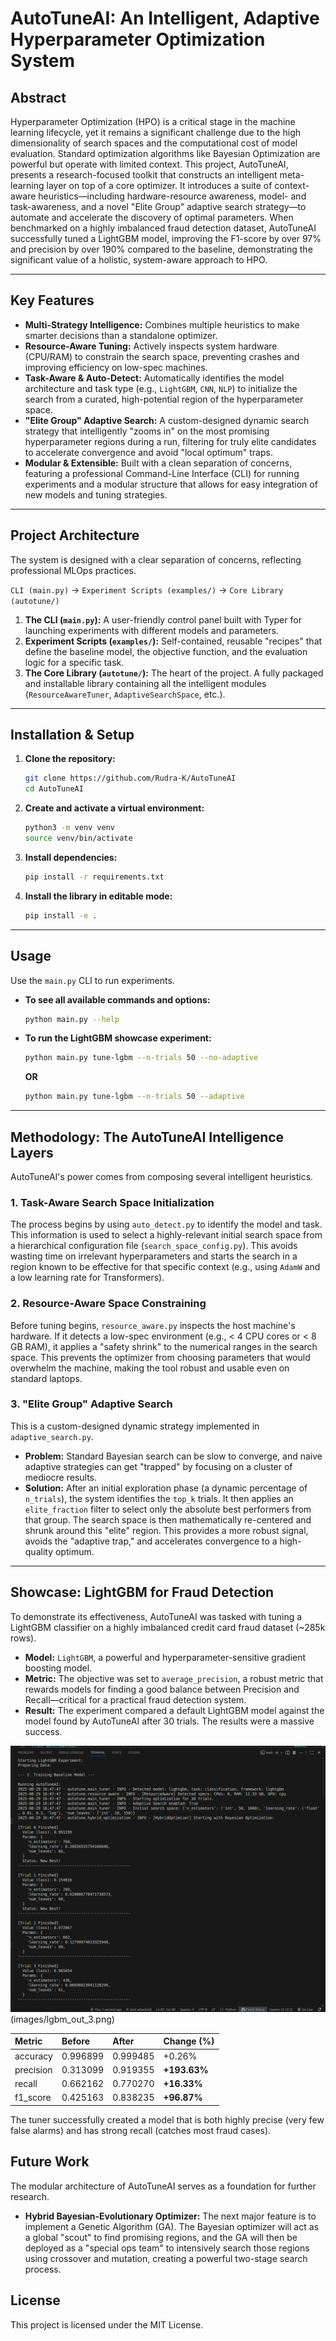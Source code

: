 # AutoTuneAI: An Intelligent, Adaptive Hyperparameter Optimization System


## Abstract
Hyperparameter Optimization (HPO) is a critical stage in the machine learning lifecycle, yet it remains a significant challenge due to the high dimensionality of search spaces and the computational cost of model evaluation. Standard optimization algorithms like Bayesian Optimization are powerful but operate with limited context. This project, AutoTuneAI, presents a research-focused toolkit that constructs an intelligent meta-learning layer on top of a core optimizer. It introduces a suite of context-aware heuristics—including hardware-resource awareness, model- and task-awareness, and a novel "Elite Group" adaptive search strategy—to automate and accelerate the discovery of optimal parameters. When benchmarked on a highly imbalanced fraud detection dataset, AutoTuneAI successfully tuned a LightGBM model, improving the F1-score by over 97% and precision by over 190% compared to the baseline, demonstrating the significant value of a holistic, system-aware approach to HPO.

---

## Key Features
* **Multi-Strategy Intelligence:** Combines multiple heuristics to make smarter decisions than a standalone optimizer.
* **Resource-Aware Tuning:** Actively inspects system hardware (CPU/RAM) to constrain the search space, preventing crashes and improving efficiency on low-spec machines.
* **Task-Aware & Auto-Detect:** Automatically identifies the model architecture and task type (e.g., `LightGBM`, `CNN`, `NLP`) to initialize the search from a curated, high-potential region of the hyperparameter space.
* **"Elite Group" Adaptive Search:** A custom-designed dynamic search strategy that intelligently "zooms in" on the most promising hyperparameter regions during a run, filtering for truly elite candidates to accelerate convergence and avoid "local optimum" traps.
* **Modular & Extensible:** Built with a clean separation of concerns, featuring a professional Command-Line Interface (CLI) for running experiments and a modular structure that allows for easy integration of new models and tuning strategies.

---

## Project Architecture
The system is designed with a clear separation of concerns, reflecting professional MLOps practices.

`CLI (main.py)` -> `Experiment Scripts (examples/)` -> `Core Library (autotune/)`

1.  **The CLI (`main.py`):** A user-friendly control panel built with Typer for launching experiments with different models and parameters.
2.  **Experiment Scripts (`examples/`):** Self-contained, reusable "recipes" that define the baseline model, the objective function, and the evaluation logic for a specific task.
3.  **The Core Library (`autotune/`):** The heart of the project. A fully packaged and installable library containing all the intelligent modules (`ResourceAwareTuner`, `AdaptiveSearchSpace`, etc.).

---

## Installation & Setup

1.  **Clone the repository:**
    ```bash
    git clone https://github.com/Rudra-K/AutoTuneAI
    cd AutoTuneAI
    ```
2.  **Create and activate a virtual environment:**
    ```bash
    python3 -m venv venv
    source venv/bin/activate
    ```
3.  **Install dependencies:**
    ```bash
    pip install -r requirements.txt
    ```
4.  **Install the library in editable mode:**
    ```bash
    pip install -e .
    ```

---

## Usage
Use the `main.py` CLI to run experiments.

* **To see all available commands and options:**
    ```bash
    python main.py --help
    ```
* **To run the LightGBM showcase experiment:**
    ```bash
    python main.py tune-lgbm --n-trials 50 --no-adaptive
    ```
    **OR**
    ```bash
    python main.py tune-lgbm --n-trials 50 --adaptive
    ```

---

## Methodology: The AutoTuneAI Intelligence Layers

AutoTuneAI's power comes from composing several intelligent heuristics.

### 1. Task-Aware Search Space Initialization
The process begins by using `auto_detect.py` to identify the model and task. This information is used to select a highly-relevant initial search space from a hierarchical configuration file (`search_space_config.py`). This avoids wasting time on irrelevant hyperparameters and starts the search in a region known to be effective for that specific context (e.g., using `AdamW` and a low learning rate for Transformers).

### 2. Resource-Aware Space Constraining
Before tuning begins, `resource_aware.py` inspects the host machine's hardware. If it detects a low-spec environment (e.g., < 4 CPU cores or < 8 GB RAM), it applies a "safety shrink" to the numerical ranges in the search space. This prevents the optimizer from choosing parameters that would overwhelm the machine, making the tool robust and usable even on standard laptops.

### 3. "Elite Group" Adaptive Search
This is a custom-designed dynamic strategy implemented in `adaptive_search.py`.
* **Problem:** Standard Bayesian search can be slow to converge, and naive adaptive strategies can get "trapped" by focusing on a cluster of mediocre results.
* **Solution:** After an initial exploration phase (a dynamic percentage of `n_trials`), the system identifies the `top_k` trials. It then applies an `elite_fraction` filter to select only the absolute best performers from that group. The search space is then mathematically re-centered and shrunk around this "elite" region. This provides a more robust signal, avoids the "adaptive trap," and accelerates convergence to a high-quality optimum.

---

## Showcase: LightGBM for Fraud Detection

To demonstrate its effectiveness, AutoTuneAI was tasked with tuning a LightGBM classifier on a highly imbalanced credit card fraud dataset (~285k rows).

* **Model:** `LightGBM`, a powerful and hyperparameter-sensitive gradient boosting model.
* **Metric:** The objective was set to `average_precision`, a robust metric that rewards models for finding a good balance between Precision and Recall—critical for a practical fraud detection system.
* **Result:** The experiment compared a default LightGBM model against the model found by AutoTuneAI after 30 trials. The results were a massive success.


![LightGBM Tuning Results](images/lgbm_out_1.png) (images/lgbm_out_3.png)

| Metric    | Before   | After    | Change (%)  |
| :-------- | :------- | :------- | :---------- |
| accuracy  | 0.996899 | 0.999485 | +0.26%      |
| precision | 0.313099 | 0.919355 | **+193.63%**|
| recall    | 0.662162 | 0.770270 | **+16.33%** |
| f1_score  | 0.425163 | 0.838235 | **+96.87%** |

The tuner successfully created a model that is both highly precise (very few false alarms) and has strong recall (catches most fraud cases).

## Future Work
The modular architecture of AutoTuneAI serves as a foundation for further research.
* **Hybrid Bayesian-Evolutionary Optimizer:** The next major feature is to implement a Genetic Algorithm (GA). The Bayesian optimizer will act as a global "scout" to find promising regions, and the GA will then be deployed as a "special ops team" to intensively search those regions using crossover and mutation, creating a powerful two-stage search process.

## License
This project is licensed under the MIT License.